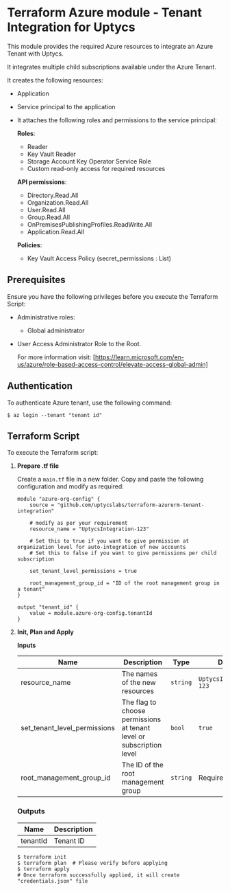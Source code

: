 # Terraform Azure module - Tenant Integration for Uptycs

This module provides the required Azure resources to integrate an Azure Tenant with Uptycs.

It integrates multiple child subscriptions available under the Azure Tenant.

It creates the following resources:
* Application
* Service principal to the application
* It attaches the following roles and permissions to the service principal:
  
  **Roles**:
  - Reader
  - Key Vault Reader
  - Storage Account Key Operator Service Role
  - Custom read-only access for required resources
  
  **API permissions**:
  - Directory.Read.All
  - Organization.Read.All
  - User.Read.All
  - Group.Read.All
  - OnPremisesPublishingProfiles.ReadWrite.All
  - Application.Read.All
  
  **Policies**:
  - Key Vault Access Policy (secret_permissions : List)

## Prerequisites

Ensure you have the following privileges before you execute the Terraform Script:
* Administrative roles:
  * Global administrator

* User Access Administrator Role to the Root.

    For more information visit: [https://learn.microsoft.com/en-us/azure/role-based-access-control/elevate-access-global-admin]



## Authentication

To authenticate Azure tenant, use the following command:

```
$ az login --tenant "tenant id"
```

## Terraform Script

To execute the Terraform script:

1. **Prepare .tf file**

   Create a `main.tf` file in a new folder. Copy and paste the following configuration and modify as required:

   ```
   module "azure-org-config" {
       source = "github.com/uptycslabs/terraform-azurerm-tenant-integration"

       # modify as per your requirement
       resource_name = "UptycsIntegration-123"

       # Set this to true if you want to give permission at organization level for auto-integration of new accounts
       # Set this to false if you want to give permissions per child subscription

       set_tenant_level_permissions = true

       root_management_group_id = "ID of the root management group in a tenant"
   }

   output "tenant_id" {
       value = module.azure-org-config.tenantId
   }
   ```

2. **Init, Plan and Apply**

   **Inputs**

   | Name                         | Description                                                          | Type     | Default                             |
   | ---------------------------- | -------------------------------------------------------------------- | -------- | ----------------------------------- |
   | resource_name                | The names of the new resources                                       | `string` | `UptycsIntegration-123` |
   | set_tenant_level_permissions    | The flag to choose permissions at tenant level or subscription level | `bool`   | `true`                              |
   | root_management_group_id | The ID of the root management group                                  | `string` | Required                            |

   ### Outputs

   | Name     | Description |
   | -------- | ----------- |
   | tenantId | Tenant ID   |

   ```
   $ terraform init
   $ terraform plan  # Please verify before applying
   $ terraform apply
   # Once terraform successfully applied, it will create "credentials.json" file
   ```
